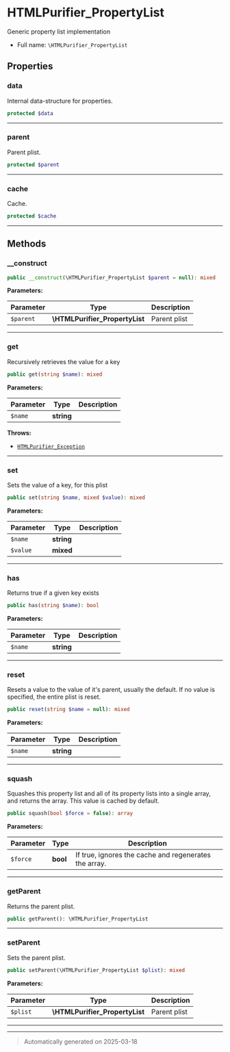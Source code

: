 
# HTMLPurifier_PropertyList

Generic property list implementation



* Full name: `\HTMLPurifier_PropertyList`



## Properties


### data

Internal data-structure for properties.

```php
protected $data
```






***

### parent

Parent plist.

```php
protected $parent
```






***

### cache

Cache.

```php
protected $cache
```






***

## Methods


### __construct



```php
public __construct(\HTMLPurifier_PropertyList $parent = null): mixed
```








**Parameters:**

| Parameter | Type | Description |
|-----------|------|-------------|
| `$parent` | **\HTMLPurifier_PropertyList** | Parent plist |





***

### get

Recursively retrieves the value for a key

```php
public get(string $name): mixed
```








**Parameters:**

| Parameter | Type | Description |
|-----------|------|-------------|
| `$name` | **string** |  |




**Throws:**

- [`HTMLPurifier_Exception`](./HTMLPurifier_Exception.md)



***

### set

Sets the value of a key, for this plist

```php
public set(string $name, mixed $value): mixed
```








**Parameters:**

| Parameter | Type | Description |
|-----------|------|-------------|
| `$name` | **string** |  |
| `$value` | **mixed** |  |





***

### has

Returns true if a given key exists

```php
public has(string $name): bool
```








**Parameters:**

| Parameter | Type | Description |
|-----------|------|-------------|
| `$name` | **string** |  |





***

### reset

Resets a value to the value of it's parent, usually the default. If
no value is specified, the entire plist is reset.

```php
public reset(string $name = null): mixed
```








**Parameters:**

| Parameter | Type | Description |
|-----------|------|-------------|
| `$name` | **string** |  |





***

### squash

Squashes this property list and all of its property lists into a single
array, and returns the array. This value is cached by default.

```php
public squash(bool $force = false): array
```








**Parameters:**

| Parameter | Type | Description |
|-----------|------|-------------|
| `$force` | **bool** | If true, ignores the cache and regenerates the array. |





***

### getParent

Returns the parent plist.

```php
public getParent(): \HTMLPurifier_PropertyList
```












***

### setParent

Sets the parent plist.

```php
public setParent(\HTMLPurifier_PropertyList $plist): mixed
```








**Parameters:**

| Parameter | Type | Description |
|-----------|------|-------------|
| `$plist` | **\HTMLPurifier_PropertyList** | Parent plist |





***


***
> Automatically generated on 2025-03-18
